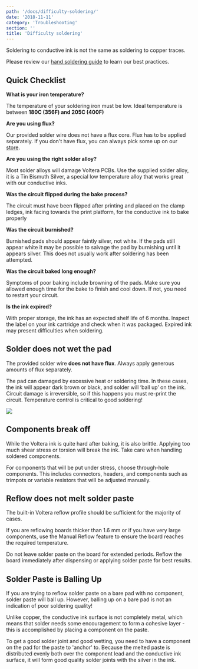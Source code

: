 ```yaml
---
path: '/docs/difficulty-soldering/'
date: '2018-11-11'
category: 'Troubleshooting'
section: ''
title: 'Difficulty soldering'
---
```


Soldering to conductive ink is not the same as soldering to copper traces.

<div class="warning info">
<p>Please review our <a href="/docs/hand-soldering/">hand soldering guide</a> to learn our best practices.</p>
</div>

## Quick Checklist

**What is your iron temperature?**

The temperature of your soldering iron must be low. Ideal temperature is between **180C (356F) and 205C (400F)**

**Are you using flux?**

Our provided solder wire does not have a flux core. Flux has to be applied separately. If you don't have flux, you can always pick some up on our [store](/store/).

**Are you using the right solder alloy?**

Most solder alloys will damage Voltera PCBs. Use the supplied solder alloy, it is a Tin Bismuth Silver, a special low temperature alloy that works great with our conductive inks.

**Was the circuit flipped during the bake process?**

The circuit must have been flipped after printing and placed on the clamp ledges, ink facing towards the print platform, for the conductive ink to bake properly

**Was the circuit burnished?**

Burnished pads should appear faintly silver, not white. If the pads still appear white it may be possible to salvage the pad by burnishing until it appears silver. This does not usually work after soldering has been attempted.

**Was the circuit baked long enough?**

Symptoms of poor baking include browning of the pads. Make sure you allowed enough time for the bake to finish and cool down. If not, you need to restart your circuit.

**Is the ink expired?**

With proper storage, the ink has an expected shelf life of 6 months. Inspect the label on your ink cartridge and check when it was packaged. Expired ink may present difficulties when soldering.

## Solder does not wet the pad

<div class="important info">
<p>The provided solder wire <strong>does not have flux</strong>. Always apply generous amounts of flux separately.</p>
</div>

The pad can damaged by excessive heat or soldering time. In these cases, the ink will appear dark brown or black, and solder will ‘ball up’ on the ink. Circuit damage is irreversible, so if this happens you must re-print the circuit. Temperature control is critical to good soldering!

<div class="media-wrapper">
<img src="/docs/troubleshooting/difficultySoldering/high-heat-soldering.jpg">
</div>

## Components break off

While the Voltera ink is quite hard after baking, it is also brittle. Applying too much shear stress or torsion will break the ink. Take care when handling soldered components.

For components that will be put under stress, choose through-hole components. This includes connectors, headers, and components such as trimpots or variable resistors that will be adjusted manually.

## Reflow does not melt solder paste

The built-in Voltera reflow profile should be sufficient for the majority of cases.

<div class="important info">
<p>If you are reflowing boards thicker than 1.6 mm or if you have very large components, use the Manual Reflow feature to ensure the board reaches the required temperature.</p>
</div>

Do not leave solder paste on the board for extended periods. Reflow the board immediately after dispensing or applying solder paste for best results.

## Solder Paste is Balling Up

If you are trying to reflow solder paste on a bare pad with no component, solder paste will ball up. However, balling up on a bare pad is not an indication of poor soldering quality!

Unlike copper, the conductive ink surface is not completely metal, which means that solder needs some encouragement to form a cohesive layer - this is accomplished by placing a component on the paste.

To get a good solder joint and good wetting, you need to have a component on the pad for the paste to 'anchor' to. Because the melted paste is distributed evenly both over the component lead and the conductive ink surface, it will form good quality solder joints with the silver in the ink.
